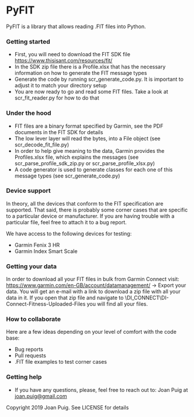 # PyFIT
PyFIT is a library that allows reading .FIT files into Python.


### Getting started ###
* First, you will need to download the FIT SDK file https://www.thisisant.com/resources/fit/
* In the SDK zip file there is a Profile.xlsx that has the necessary information on how to generate the FIT message types
* Generate the code by running scr_generate_code.py. It is important to adjust it to match your directory setup
* You are now ready to go and read some FIT files. Take a look at scr_fit_reader.py for how to do that


### Under the hood ###
* FIT files are a binary format specified by Garmin, see the PDF documents in the FIT SDK for details
* The low lever layer will read the bytes, into a File object (see scr_decode_fit_file.py)
* In order to help give meaning to the data, Garmin provides the Profiles.xlsx file, which explains the messages (see scr_parse_profile_sdk_zip.py or scr_parse_profile_xlsx.py)
* A code generator is used to generate classes for each one of this message types (see scr_generate_code.py)


### Device support ###
In theory, all the devices that conform to the FIT specification are supported. That said, there is probably some corner cases that are specific to a particular device or manufacturer. If you are having trouble with a particular file, feel free to attach it to a bug report. 

We have access to the following devices for testing:
* Garmin Fenix 3 HR
* Garmin Index Smart Scale

### Getting your data ###
In order to download all your FIT files in bulk from Garmin Connect visit: https://www.garmin.com/en-GB/account/datamanagement/ -> Export your data. You will get an e-mail with a link to download a zip file with all your data in it. If you open that zip file and navigate to \DI_CONNECT\DI-Connect-Fitness-Uploaded-Files you will find all your files.

### How to collaborate ###
Here are a few ideas depending on your level of comfort with the code base:
* Bug reports
* Pull requests
* .FIT file examples to test corner cases


### Getting help ###
* If you have any questions, please, feel free to reach out to: Joan Puig at <joan.puig@gmail.com>



Copyright 2019 Joan Puig. See LICENSE for details
